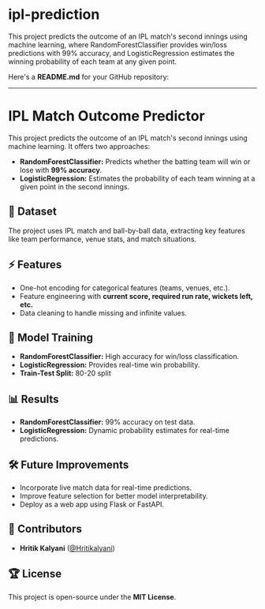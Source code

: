 # ipl-prediction

This project predicts the outcome of an IPL match's second innings using machine learning, where RandomForestClassifier provides win/loss predictions with 99% accuracy, and LogisticRegression estimates the winning probability of each team at any given point.

Here's a **README.md** for your GitHub repository:

---

# IPL Match Outcome Predictor

This project predicts the outcome of an IPL match's second innings using machine learning. It offers two approaches:

- **RandomForestClassifier:** Predicts whether the batting team will win or lose with **99% accuracy**.
- **LogisticRegression:** Estimates the probability of each team winning at a given point in the second innings.

## 📂 Dataset

The project uses IPL match and ball-by-ball data, extracting key features like team performance, venue stats, and match situations.

## ⚡ Features

- One-hot encoding for categorical features (teams, venues, etc.).
- Feature engineering with **current score, required run rate, wickets left, etc.**
- Data cleaning to handle missing and infinite values.

## 🔧 Model Training

- **RandomForestClassifier:** High accuracy for win/loss classification.
- **LogisticRegression:** Provides real-time win probability.
- **Train-Test Split:** 80-20 split

## 📊 Results

- **RandomForestClassifier:** 99% accuracy on test data.
- **LogisticRegression:** Dynamic probability estimates for real-time predictions.

## 🛠️ Future Improvements

- Incorporate live match data for real-time predictions.
- Improve feature selection for better model interpretability.
- Deploy as a web app using Flask or FastAPI.

## 📌 Contributors

- **Hritik Kalyani** ([@Hritikalyani](https://github.com/Hritikalyani))

## 🏆 License

This project is open-source under the **MIT License**.
